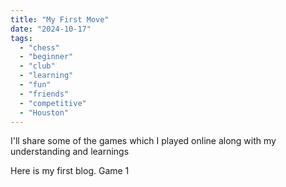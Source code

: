 ```yaml
---
title: "My First Move"
date: "2024-10-17" 
tags:
  - "chess"
  - "beginner"
  - "club"
  - "learning"
  - "fun"
  - "friends"
  - "competitive"
  - "Houston"
---
```


I'll share some of the games which I played online along with my understanding and learnings


Here is my first blog. Game 1